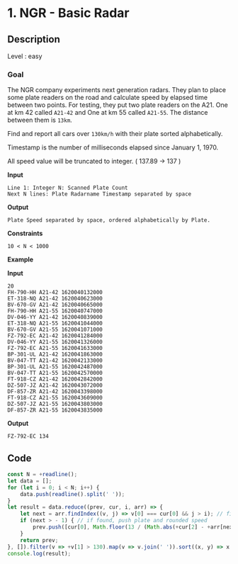 # 1. NGR - Basic Radar

## Description

Level : easy

### Goal

The NGR company experiments next generation radars.
They plan to place some plate readers on the road and calculate speed by elapsed time between two points.
For testing, they put two plate readers on the A21. One at km 42 called `A21-42` and One at km 55 called `A21-55`.
The distance between them is `13km`.

Find and report all cars over `130km/h` with their plate sorted alphabetically.

Timestamp is the number of milliseconds elapsed since January 1, 1970.

All speed value will be truncated to integer. ( 137.89 -> 137 )

**Input**
```
Line 1: Integer N: Scanned Plate Count
Next N lines: Plate Radarname Timestamp separated by space
```
**Output**
```
Plate Speed separated by space, ordered alphabetically by Plate.
```

**Constraints**
```
10 < N < 1000
```

**Example**

**Input**
```
20
FH-790-HH A21-42 1620040132000
ET-318-NQ A21-42 1620040623000
BV-670-GV A21-42 1620040665000
FH-790-HH A21-55 1620040747000
DV-046-YY A21-42 1620040839000
ET-318-NQ A21-55 1620041044000
BV-670-GV A21-55 1620041071000
FZ-792-EC A21-42 1620041284000
DV-046-YY A21-55 1620041326000
FZ-792-EC A21-55 1620041633000
BP-301-UL A21-42 1620041863000
BV-047-TT A21-42 1620042133000
BP-301-UL A21-55 1620042487000
BV-047-TT A21-55 1620042570000
FT-918-CZ A21-42 1620042842000
DZ-507-JZ A21-42 1620043072000
DF-857-ZR A21-42 1620043398000
FT-918-CZ A21-55 1620043609000
DZ-507-JZ A21-55 1620043803000
DF-857-ZR A21-55 1620043835000
```

**Output**
```
FZ-792-EC 134
```

## Code

```js
const N = +readline();
let data = [];
for (let i = 0; i < N; i++) {
    data.push(readline().split(' '));
}
let result = data.reduce((prev, cur, i, arr) => {
    let next = arr.findIndex((v, j) => v[0] === cur[0] && j > i); // find next matching plate
    if (next > - 1) { // if found, push plate and rounded speed
        prev.push([cur[0], Math.floor(13 / (Math.abs(+cur[2] - +arr[next][2]) / 3600000))]);
    }
    return prev;
}, []).filter(v => +v[1] > 130).map(v => v.join(' ')).sort((x, y) => x.localeCompare(y)).join('\n');
console.log(result);
```

